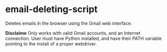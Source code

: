 # email-deleting-script
 Deletes emails in the browser using the Gmail web interface.

**Disclaime** Only works with valid Gmail accounts, and an Internet connection. User must have Python installed, and have their PATH variable pointing to the install of a proper webdriver.
